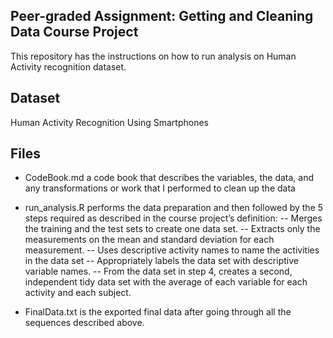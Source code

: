 ## Peer-graded Assignment: Getting and Cleaning Data Course Project
This repository has the instructions on how to run analysis on Human Activity recognition dataset.

## Dataset
Human Activity Recognition Using Smartphones

## Files
- CodeBook.md a code book that describes the variables, the data, and any transformations or work that I performed to clean up the data

- run_analysis.R performs the data preparation and then followed by the 5 steps required as described in the course project’s definition:
-- Merges the training and the test sets to create one data set.
-- Extracts only the measurements on the mean and standard deviation for each measurement.
-- Uses descriptive activity names to name the activities in the data set
-- Appropriately labels the data set with descriptive variable names.
-- From the data set in step 4, creates a second, independent tidy data set with the average of each variable for each activity and each subject.

- FinalData.txt is the exported final data after going through all the sequences described above.
